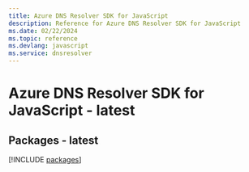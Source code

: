```yaml
---
title: Azure DNS Resolver SDK for JavaScript
description: Reference for Azure DNS Resolver SDK for JavaScript
ms.date: 02/22/2024
ms.topic: reference
ms.devlang: javascript
ms.service: dnsresolver
---
```

# Azure DNS Resolver SDK for JavaScript - latest
## Packages - latest
[!INCLUDE [packages](dns-resolver-index.md)]